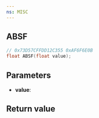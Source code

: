 ```yaml
---
ns: MISC
---
```

## ABSF

```c
// 0x73D57CFFDD12C355 0xAF6F6E0B
float ABSF(float value);
```


## Parameters
* **value**: 

## Return value

